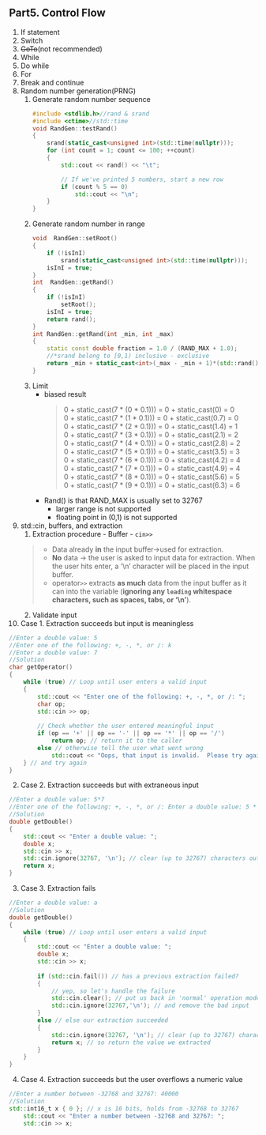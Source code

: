 ## Part5. Control Flow
1. If statement
2. Switch
3. ~~GoTo~~(not recommended)
4. While
5. Do while
6. For
7. Break and continue
8. Random number generation(PRNG)
   1. Generate random number sequence
       ```C++
       #include <stdlib.h>//rand & srand
       #include <ctime>//std::time
       void RandGen::testRand()
       {
           srand(static_cast<unsigned int>(std::time(nullptr)));
           for (int count = 1; count <= 100; ++count)
           {
               std::cout << rand() << "\t";

               // If we've printed 5 numbers, start a new row
               if (count % 5 == 0)
                   std::cout << "\n";
           }
       }
       ```
   2.  Generate random number in range
       ```C++
       void  RandGen::setRoot()
       {
           if (!isInI)
               srand(static_cast<unsigned int>(std::time(nullptr)));
           isInI = true;
       }
       int  RandGen::getRand()
       {
           if (!isInI)
               setRoot();
           isInI = true;
           return rand();
       }
       int RandGen::getRand(int _min, int _max)
       {
           static const double fraction = 1.0 / (RAND_MAX + 1.0);
           //*srand belong to [0,1) inclusive - exclusive
           return _min + static_cast<int>(_max - _min + 1)*(std::rand()*fraction);
       }
        ```
    3. Limit
        - biased result
            > 0 + static_cast(7 * (0 * 0.1))) = 0 + static_cast(0) = 0  
            > 0 + static_cast(7 * (1 * 0.1))) = 0 + static_cast(0.7) = 0  
            > 0 + static_cast(7 * (2 * 0.1))) = 0 + static_cast(1.4) = 1  
            > 0 + static_cast(7 * (3 * 0.1))) = 0 + static_cast(2.1) = 2  
            > 0 + static_cast(7 * (4 * 0.1))) = 0 + static_cast(2.8) = 2  
            > 0 + static_cast(7 * (5 * 0.1))) = 0 + static_cast(3.5) = 3  
            > 0 + static_cast(7 * (6 * 0.1))) = 0 + static_cast(4.2) = 4  
            > 0 + static_cast(7 * (7 * 0.1))) = 0 + static_cast(4.9) = 4  
            > 0 + static_cast(7 * (8 * 0.1))) = 0 + static_cast(5.6) = 5  
            > 0 + static_cast(7 * (9 * 0.1))) = 0 + static_cast(6.3) = 6  
        -  Rand() is that RAND_MAX is usually set to 32767
           -  larger range is not supported
           -  floating point in (0,1) is not supported 
9. std::cin, buffers, and extraction
   1.  Extraction procedure - Buffer - `cin>>`
    >- Data already **in** the input buffer->used for extraction.  
    >- **No** data -> the user is asked to input data for extraction. When the user hits enter, a ‘\n’ character will be placed in the input buffer.  
    >- operator`>>` extracts **as much** data from the input buffer as it can into the variable (**ignoring any `leading` whitespace characters, such as spaces, tabs, or ‘\n’**).  
   2. Validate input
1. Case 1. Extraction succeeds but input is meaningless
```C++
//Enter a double value: 5
//Enter one of the following: +, -, *, or /: k
//Enter a double value: 7
//Solution
char getOperator()
{
    while (true) // Loop until user enters a valid input
    {
        std::cout << "Enter one of the following: +, -, *, or /: ";
        char op;
        std::cin >> op;
 
        // Check whether the user entered meaningful input
        if (op == '+' || op == '-' || op == '*' || op == '/')    
            return op; // return it to the caller
        else // otherwise tell the user what went wrong
            std::cout << "Oops, that input is invalid.  Please try again.\n";
    } // and try again
}
```
2. Case 2. Extraction succeeds but with extraneous input
```C++
//Enter a double value: 5*7
//Enter one of the following: +, -, *, or /: Enter a double value: 5 * 7 is 35
//Solution
double getDouble()
{
    std::cout << "Enter a double value: ";
    double x;
    std::cin >> x;
    std::cin.ignore(32767, '\n'); // clear (up to 32767) characters out of the buffer until a '\n' character is removed
    return x;
}
```
3. Case 3. Extraction fails
```C++
//Enter a double value: a
//Solution
double getDouble()
{
    while (true) // Loop until user enters a valid input
    {
        std::cout << "Enter a double value: ";
        double x;
        std::cin >> x;
 
        if (std::cin.fail()) // has a previous extraction failed?
        {
            // yep, so let's handle the failure
            std::cin.clear(); // put us back in 'normal' operation mode
            std::cin.ignore(32767,'\n'); // and remove the bad input
        }
        else // else our extraction succeeded
        {
            std::cin.ignore(32767, '\n'); // clear (up to 32767) characters out of the buffer until a '\n' character is removed
            return x; // so return the value we extracted
        }
    }
}
```
4. Case 4. Extraction succeeds but the user overflows a numeric value
```C++
//Enter a number between -32768 and 32767: 40000
//Solution
std::int16_t x { 0 }; // x is 16 bits, holds from -32768 to 32767
    std::cout << "Enter a number between -32768 and 32767: ";
    std::cin >> x;
```